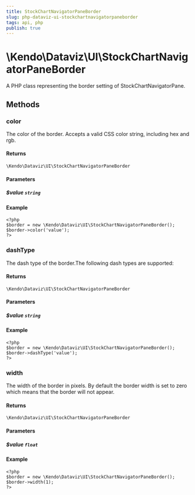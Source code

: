 ```yaml
---
title: StockChartNavigatorPaneBorder
slug: php-dataviz-ui-stockchartnavigatorpaneborder
tags: api, php
publish: true
---
```


# \Kendo\Dataviz\UI\StockChartNavigatorPaneBorder

A PHP class representing the border setting of StockChartNavigatorPane.


## Methods

### color
The color of the border. Accepts a valid CSS color string, including hex and rgb.

#### Returns
`\Kendo\Dataviz\UI\StockChartNavigatorPaneBorder`

#### Parameters

##### $value `string`



#### Example 
    <?php
    $border = new \Kendo\Dataviz\UI\StockChartNavigatorPaneBorder();
    $border->color('value');
    ?>

### dashType
The dash type of the border.The following dash types are supported:

#### Returns
`\Kendo\Dataviz\UI\StockChartNavigatorPaneBorder`

#### Parameters

##### $value `string`



#### Example 
    <?php
    $border = new \Kendo\Dataviz\UI\StockChartNavigatorPaneBorder();
    $border->dashType('value');
    ?>

### width
The width of the border in pixels. By default the border width is set to zero which means that the border will not appear.

#### Returns
`\Kendo\Dataviz\UI\StockChartNavigatorPaneBorder`

#### Parameters

##### $value `float`



#### Example 
    <?php
    $border = new \Kendo\Dataviz\UI\StockChartNavigatorPaneBorder();
    $border->width(1);
    ?>

